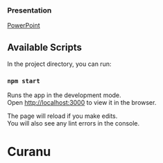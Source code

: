 
### Presentation
[PowerPoint](https://docs.google.com/presentation/d/1I1WUxo5l6nEAg-sRrU6xq2p6Z9soQ5jDoXpPRt_4MRM/edit?usp=sharing)
## Available Scripts

In the project directory, you can run:

### `npm start`

Runs the app in the development mode.<br>
Open [http://localhost:3000](http://localhost:3000) to view it in the browser.

The page will reload if you make edits.<br>
You will also see any lint errors in the console.

# Curanu

